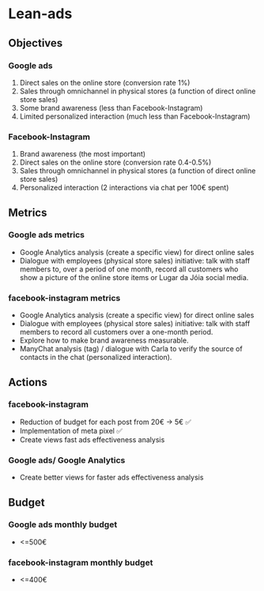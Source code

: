 # Lean-ads

## Objectives

### Google ads

1. Direct sales on the online store (conversion rate 1%)
2. Sales through omnichannel in physical stores (a function of direct online store sales)
3. Some brand awareness (less than Facebook-Instagram)
4. Limited personalized interaction (much less than Facebook-Instagram)

### Facebook-Instagram

1. Brand awareness (the most important)
2. Direct sales on the online store (conversion rate 0.4-0.5%)
3. Sales through omnichannel in physical stores (a function of direct online store sales)
4. Personalized interaction (2 interactions via chat per 100€ spent)

## Metrics

### Google ads metrics

* Google Analytics analysis (create a specific view) for direct online sales
* Dialogue with employees (physical store sales) initiative: talk with staff members to, over a period of one month, record all customers who show a picture of the online store items or Lugar da Jóia social media.

### facebook-instagram metrics

* Google Analytics analysis (create a specific view) for direct online sales
* Dialogue with employees (physical store sales) initiative: talk with staff members to record all customers over a one-month period.
* Explore how to make brand awareness measurable.
* ManyChat analysis (tag) / dialogue with Carla to verify the source of contacts in the chat (personalized interaction).

## Actions

### facebook-instagram

* Reduction of budget for each post from 20€ -> 5€ ✅
* Implementation of meta pixel ✅
* Create views fast ads effectiveness analysis

### Google ads/ Google Analytics

* Create better views for faster ads effectiveness analysis

## Budget

### Google ads monthly budget

* <=500€

### facebook-instagram monthly budget

* <=400€
